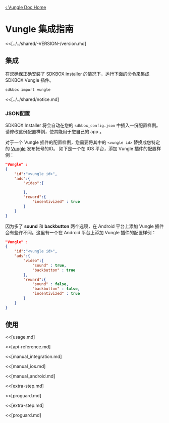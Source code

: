 [&#8249; Vungle Doc Home](./)

<h1>Vungle 集成指南</h1>
<<[../../shared/-VERSION-/version.md]

## 集成
在您确保正确安装了 SDKBOX installer 的情况下，运行下面的命令来集成 SDKBOX Vungle 插件。
```bash
sdkbox import vungle
```

<<[../../shared/notice.md]

<!--## Configuration
<<[../../shared/sdkbox_cloud.md]
<<[../../shared/remote_application_config.md]-->


### JSON配置
SDKBOX Installer 将会自动在您的 `sdkbox_config.json` 中插入一份配置样例。请修改这份配置样例，使其能用于您自己的 app 。

对于一个 Vungle 插件的配置样例，您需要将其中的 `<vungle id>` 替换成您特定的 [Vungle](http://vungle.com) 发布帐号的ID。
如下是一个在 IOS 平台，添加 Vungle 插件的配置样例：
```json
"Vungle" :
{
    "id":"<vungle id>",
    "ads":{
        "video":{

        },
        "reward":{
            "incentivized" : true
        }
    }
}
```

因为多了 __sound__ 和 __backbutton__ 两个选项，在 Android 平台上添加 Vungle 插件会有些许不同。这里有一个在 Android 平台上添加 Vungle 插件的配置样例：
```json
"Vungle" :
{
    "id":"<vungle id>",
    "ads":{
        "video":{
            "sound" : true,
            "backbutton" : true
        },
        "reward":{
            "sound" : false,
            "backbutton" : false,
            "incentivized" : true
        }
    }
}
```

## 使用
<<[usage.md]

<<[api-reference.md]

<<[manual_integration.md]

<<[manual_ios.md]

<<[manual_android.md]

<<[extra-step.md]

<<[proguard.md]

<<[extra-step.md]

<<[proguard.md]

